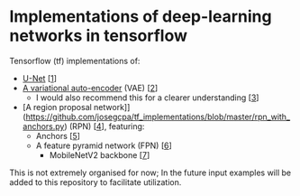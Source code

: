 # Implementations of deep-learning networks in tensorflow

Tensorflow (tf) implementations of: 

* [U-Net](https://github.com/josegcpa/tf_implementations/blob/master/u-net.py) [[1](https://arxiv.org/abs/1505.04597)] 
* [A variational auto-encoder](https://github.com/josegcpa/tf_implementations/blob/master/vae.py) (VAE) [[2](https://arxiv.org/abs/1312.6114)]
  * I would also recommend this for a clearer understanding [[3](https://arxiv.org/abs/1606.05908)]
* [A region proposal network]](https://github.com/josegcpa/tf_implementations/blob/master/rpn_with_anchors.py) (RPN) [[4](https://arxiv.org/abs/1504.08083)], featuring:
  * Anchors [[5](https://arxiv.org/abs/1506.01497)]
  * A feature pyramid network (FPN) [[6](https://arxiv.org/abs/1612.03144)]
    * MobileNetV2 backbone [[7](https://arxiv.org/abs/1801.04381)]
    
This is not extremely organised for now;
In the future input examples will be added to this repository to facilitate utilization.
